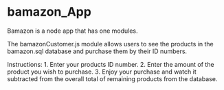 # bamazon_App
Bamazon is a node app that has one modules.

The bamazonCustomer.js module allows users to see the products in the bamazon.sql database and purchase them by their ID numbers.

Instructions: 1. Enter your products ID number.
              2. Enter the amount of the product you wish to purchase.
              3. Enjoy your purchase and watch it subtracted from the        overall total of remaining products from the database.